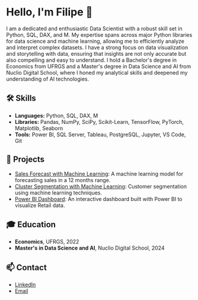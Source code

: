 # Hello, I'm Filipe 👋

I am a dedicated and enthusiastic Data Scientist with a robust skill set in Python, SQL, DAX, and M. My expertise spans across major Python libraries for data science and machine learning, allowing me to efficiently analyze and interpret complex datasets. I have a strong focus on data visualization and storytelling with data, ensuring that insights are not only accurate but also compelling and easy to understand. I hold a Bachelor's degree in Economics from UFRGS and a Master's degree in Data Science and AI from Nuclio Digital School, where I honed my analytical skills and deepened my understanding of AI technologies.

## 🛠 Skills

- **Languages:** Python, SQL, DAX, M
- **Libraries:** Pandas, NumPy, SciPy, Scikit-Learn, TensorFlow, PyTorch, Matplotlib, Seaborn
- **Tools:** Power BI, SQL Server, Tableau, PostgreSQL, Jupyter, VS Code, Git

## 🚀 Projects

- [Sales Forecast with Machine Learning](https://github.com/filipegoncmartins/Sales-Forecast-Model): A machine learning model for forecasting sales in a 12 months range.
- [Cluster Segmentation with Machine Learning](https://github.com/filipegoncmartins/Customer-Segmentation-Analysis-using-Machine-Learning): Customer segmentation using machine learning techniques.
- [Power BI Dashboard](https://github.com/filipegoncmartins/Retail-Occupancy-Cost): An interactive dashboard built with Power BI to visualize Retail data.

## 🎓 Education

- **Economics**, UFRGS, 2022
- **Master's in Data Science and AI**, Nuclio Digital School, 2024

## 📫 Contact

- [LinkedIn](https://www.linkedin.com/in/filipe-gon%C3%A7alves-martins-01a0b6124?utm_source=share&utm_campaign=share_via&utm_content=profile&utm_medium=android_app)
- [Email](mailto:filipe.g.m@hotmail.com)
